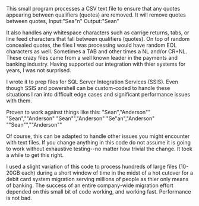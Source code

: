 This small program processes a CSV text file to ensure that any quotes appearing between qualifiers (quotes) are removed.
It will remove quotes between quotes, Input:"Sea"n"  Output:"Sean"

It also handles any whitespace characters such as carrige returns, tabs, or line feed characters that fall between qualifiers (quotes).
On top of random concealed quotes, the files I was processing would have random EOL characters as well. Sometimes a TAB and other times a NL and/or CR+NL. These crazy files came from a well known leader in the payments and banking industry. Having supported our integration with thier systems for years, I was not surprised.

I wrote it to prep files for SQL Server Integration Services (SSIS). Even though SSIS and powershell can be custom-coded to handle these situations I ran into difficult edge cases and significant performance issues with them.

Proven to work against things like this:
"Sean","Anderson""
"Sean",""Anderson"
"Sean"","Anderson"
"Se"an","Anderson"
""Sean"",""Anderson""

Of course, this can be adapted to handle other issues you might encounter with text files. If you change anything in this code do not assume it is going to work without exhaustive testing--no matter how trivial the change. It took a while to get this right.

I used a slight variation of this code to process hundreds of large files (10-20GB each) during a short window of time in the midst of a hot cutover for a debit card system migration serving millions of people as thier only means of banking. The success of an entire company-wide migration effort depended on this small bit of code working, and working fast. Performance is not bad.
